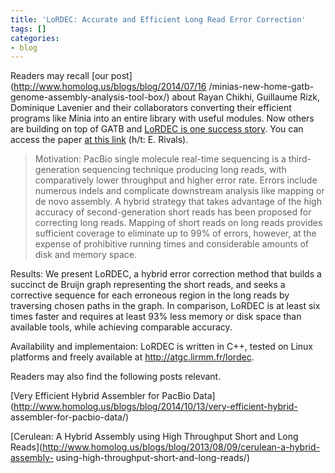 ```yaml
---
title: 'LoRDEC: Accurate and Efficient Long Read Error Correction'
tags: []
categories:
- blog
---
```

Readers may recall [our post](http://www.homolog.us/blogs/blog/2014/07/16
/minias-new-home-gatb-genome-assembly-analysis-tool-box/) about Rayan Chikhi,
Guillaume Rizk, Dominique Lavenier and their collaborators converting their
efficient programs like Minia into an entire library with useful modules. Now
others are building on top of GATB and [LoRDEC is one success
story](http://atgc.lirmm.fr/lordec/). You can access the paper [at this
link](http://bioinformatics.oxfordjournals.org/content/30/24/3506) (h/t: E.
Rivals).
<!--more-->

> Motivation: PacBio single molecule real-time sequencing is a third-
generation sequencing technique producing long reads, with comparatively lower
throughput and higher error rate. Errors include numerous indels and
complicate downstream analysis like mapping or de novo assembly. A hybrid
strategy that takes advantage of the high accuracy of second-generation short
reads has been proposed for correcting long reads. Mapping of short reads on
long reads provides sufficient coverage to eliminate up to 99% of errors,
however, at the expense of prohibitive running times and considerable amounts
of disk and memory space.

Results: We present LoRDEC, a hybrid error correction method that builds a
succinct de Bruijn graph representing the short reads, and seeks a corrective
sequence for each erroneous region in the long reads by traversing chosen
paths in the graph. In comparison, LoRDEC is at least six times faster and
requires at least 93% less memory or disk space than available tools, while
achieving comparable accuracy.

Availability and implementaion: LoRDEC is written in C++, tested on Linux
platforms and freely available at http://atgc.lirmm.fr/lordec.

Readers may also find the following posts relevant.

[Very Efficient Hybrid Assembler for PacBio
Data](http://www.homolog.us/blogs/blog/2014/10/13/very-efficient-hybrid-
assembler-for-pacbio-data/)

[Cerulean: A Hybrid Assembly using High Throughput Short and Long
Reads](http://www.homolog.us/blogs/blog/2013/08/09/cerulean-a-hybrid-assembly-
using-high-throughput-short-and-long-reads/)

